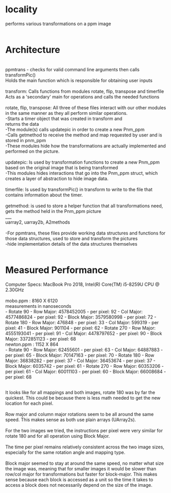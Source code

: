 # locality
performs various transformations on a ppm image <br />
<br />
# Architecture
<br />
ppmtrans - checks for valid command line arguments then calls transformPic() <br />
        Holds the main function which is responsible for obtaining user inputs <br />
<br />
transform: Calls functions from modules rotate, flip, transpose and timerfile <br />
Acts as a 'secondary' main for operations and calls the needed functions <br />
<br />
rotate, flip, transpose: All three of these files interact with our other modules in the same manner as they all perform similar operations. <br />
       -Starts a timer object that was created in transform and <br />
            returns the data <br />
       -The module(s) calls updatepic in order to create a new Pnm_ppm <br />
       -Calls getmethod to receive the method and map requested by user and is stored in pnm_ppm <br />
       -These modules hide how the transformations are actually implemented and performed on the picture. <br />
<br />
updatepic: Is used by transformation functions to create a new Pnm_ppm based on the original image that is being transformed <br />
         -This modules hides interactions that go into the Pnm_ppm struct, which creates a layer of abstraction to hide image data. <br />
<br />
timerfile: Is used by transformPic() in transform to write to the file that contains information about the timer. <br />
<br />
getmethod: is used to store a helper function that all transformations need, gets the method held in the Pnm_ppm picture <br />
___ <br />
uarray2, uarray2b, A2methods <br />
<br />
-For ppmtrans, these files provide working data structures and functions for those data structures, used to store and transform the pictures <br />
-hide implementation details of the data structures themselves <br />
<br />

# Measured Performance
Computer Specs: MacBook Pro 2018, Intel(R) Core(TM) i5-8259U CPU @ 2.30GHz <br />
<br />
mobo.ppm : 8160 X 6120 <br />
measurements in nanoseconds <br />
       - Rotate 90
         - Row Major: 4578452005
           - per pixel: 92
         - Col Major: 4577486824
           - per pixel: 92
         - Block Major: 3579580998
           - per pixel: 72
       - Rotate 180
         - Row Major: 476848
           - per pixel: 33
         - Col Major: 599319
           - per pixel: 41
         - Block Major: 901104
           - per pixel: 62
       - Rotate 270
         - Row Major: 4555193041
           - per pixel: 91
         - Col Major: 4478797652
           - per pixel: 90
         - Block Major: 3372851123
           - per pixel: 68
 <br />newton.ppm : 1152 X 864 <br />
     - Rotate 90
       - Row Major: 62455601
         - per pixel: 63
       - Col Major: 64887883
         - per pixel: 65
       - Block Major: 70147163
         - per pixel: 70
     - Rotate 180
       - Row Major: 36838282
         - per pixel: 37
       - Col Major: 36453674
         - per pixel: 37
       - Block Major: 6035742
         - per pixel: 61
     - Rotate 270
       - Row Major: 60353206
         - per pixel: 61
       - Col Major: 60011103
         - per pixel: 60
       - Block Major: 66008684
         - per pixel: 68

<br />
It looks like for all mappings and both images, rotate 180 was by far the quickest. This could be because there is less math needed to get the new location for each pixel. <br />
<br />
Row major and column major rotations seem to be all around the same speed. This makes sense as both use plain arrays (UArray2s).<br />
<br />
For the two images we tried, the instructions per pixel were very similar for rotate 180 and for all operation using Block Major.<br />
<br />
The time per pixel remains relatively consistent across the two image sizes, especially for the same rotation angle and mapping type.<br />
<br />
Block major seemed to stay at around the same speed, no matter what size the image was, meaning that for smaller images it would be slower than row/col major for transformations but faster for block-major. This makes sense because each block is accessed as a unit so the time it takes to access a block does not necessarily depend on the size of the image.<br />
<br />

